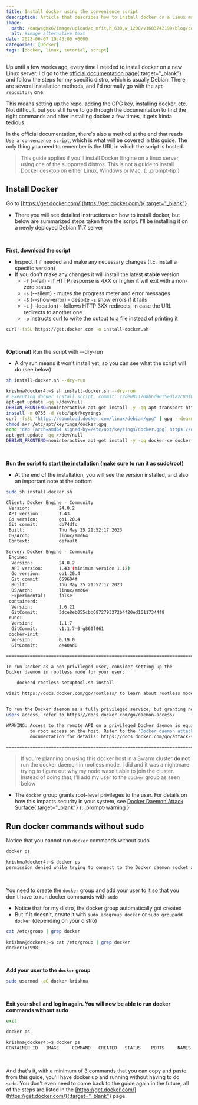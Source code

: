 ```yaml
---
title: Install docker using the convenience script
description: Article that describes how to install docker on a Linux machine using a script instead of the usual manual process
image:
  path: /daqwsgmx6/image/upload/c_mfit,h_630,w_1200/v1683742199/blog/convenience-script.png
  alt: #image alternative text
date: 2023-06-07 19:43:00 +0000
categories: [Docker]
tags: [docker, linux, tutorial, script]
---
```


Up until a few weeks ago, every time I needed to install docker on a new Linux server, I'd go to the [official documentation page](https://docs.docker.com/engine/install/){:target="_blank"} and follow the steps for my specific distro, which is usually Debian. There are several installation methods, and I'd normally go with the `apt repository` one. 

This means setting up the repo, adding the GPG key, installing docker, etc. Not difficult, but you still have to go through the documentation to find the right commands and after installing docker a few times, it gets kinda tedious.

In the official documentation, there's also a method at the end that reads `Use a convenience script`, which is what will be covered in this guide. The only thing you need to remember is the URL in which the script is hosted.

> This guide applies if you'll install Docker Engine on a linux server, using one of the supported distros. This is not a guide to install Docker desktop on either Linux, Windows or Mac.
{: .prompt-tip }

## Install Docker
Go to [https://get.docker.com/](https://get.docker.com/){:target="_blank"}
- There you will see detailed instructions on how to install docker, but below are summarized steps taken from the script. I'll be installing it on a newly deployed Debian 11.7 server

&emsp;
&emsp;

**First, download the script**
- Inspect it if needed and make any necessary changes (I.E, install a specific version)
- If you don't make any changes it will install the latest **stable** version
  - `-f` (--fail) - If HTTP response is 4XX or higher it will exit with a non-zero status
  - `-s` (--silent) - mutes the progress meter and error messages
  - `-S` (--show-error) - despite `-s` show errors if it fails
  - `-L` (--location) - follows HTTP 3XX redirects, in case the URL redirects to another one
  - `-o` instructs curl to write the output to a file instead of printing it

```bash
curl -fsSL https://get.docker.com -o install-docker.sh
```

&emsp;
&emsp;

**(Optional)** Run the script with --dry-run
- A dry run means it won't install yet, so you can see what the script will do (see below)

```bash
sh install-docker.sh --dry-run
```

```bash
krishna@docker4:~$ sh install-docker.sh --dry-run
# Executing docker install script, commit: c2de0811708b6d9015ed1a2c80f02c9b70c8ce7b
apt-get update -qq >/dev/null
DEBIAN_FRONTEND=noninteractive apt-get install -y -qq apt-transport-https ca-certificates curl gnupg >/dev/null
install -m 0755 -d /etc/apt/keyrings
curl -fsSL "https://download.docker.com/linux/debian/gpg" | gpg --dearmor --yes -o /etc/apt/keyrings/docker.gpg
chmod a+r /etc/apt/keyrings/docker.gpg
echo "deb [arch=amd64 signed-by=/etc/apt/keyrings/docker.gpg] https://download.docker.com/linux/debian bullseye stable" > /etc/apt/sources.list.d/docker.list
apt-get update -qq >/dev/null
DEBIAN_FRONTEND=noninteractive apt-get install -y -qq docker-ce docker-ce-cli containerd.io docker-compose-plugin docker-ce-rootless-extras docker-buildx-plugin >/dev/null
```

&emsp;
&emsp;

**Run the script to start the installation (make sure to run it as sudo/root)**
- At the end of the installation, you will see the version installed, and also an important note at the bottom

```bash
sudo sh install-docker.sh
```

```bash
Client: Docker Engine - Community
 Version:           24.0.2
 API version:       1.43
 Go version:        go1.20.4
 Git commit:        cb74dfc
 Built:             Thu May 25 21:52:17 2023
 OS/Arch:           linux/amd64
 Context:           default

Server: Docker Engine - Community
 Engine:
  Version:          24.0.2
  API version:      1.43 (minimum version 1.12)
  Go version:       go1.20.4
  Git commit:       659604f
  Built:            Thu May 25 21:52:17 2023
  OS/Arch:          linux/amd64
  Experimental:     false
 containerd:
  Version:          1.6.21
  GitCommit:        3dce8eb055cbb6872793272b4f20ed16117344f8
 runc:
  Version:          1.1.7
  GitCommit:        v1.1.7-0-g860f061
 docker-init:
  Version:          0.19.0
  GitCommit:        de40ad0

================================================================================

To run Docker as a non-privileged user, consider setting up the
Docker daemon in rootless mode for your user:

    dockerd-rootless-setuptool.sh install

Visit https://docs.docker.com/go/rootless/ to learn about rootless mode.


To run the Docker daemon as a fully privileged service, but granting non-root
users access, refer to https://docs.docker.com/go/daemon-access/

WARNING: Access to the remote API on a privileged Docker daemon is equivalent
         to root access on the host. Refer to the 'Docker daemon attack surface'
         documentation for details: https://docs.docker.com/go/attack-surface/

================================================================================
```

> If you're planning on using this docker host in a Swarm cluster **do not** run the docker daemon in rootless mode. I did and it was a nightmare trying to figure out why my node wasn't able to join the cluster. Instead of doing that, I'll add my user to the `docker` group as seen below
- The `docker` group grants root-level privileges to the user. For details on how this impacts security in your system, see [Docker Daemon Attack Surface](https://docs.docker.com/engine/security/#docker-daemon-attack-surface){:target="_blank"}
{: .prompt-warning }

## Run docker commands without sudo

Notice that you cannot run `docker` commands without sudo
```bash
docker ps
```

```bash
krishna@docker4:~$ docker ps
permission denied while trying to connect to the Docker daemon socket at unix:///var/run/docker.sock: Get "http://%2Fvar%2Frun%2Fdocker.sock/v1.24/containers/json": dial unix /var/run/docker.sock: connect: permission denied
```

&emsp;
&emsp;

You need to create the `docker` group and add your user to it so that you don't have to run docker commands with `sudo`
- Notice that for my distro, the docker group automatically got created
- But if it doesn't, create it with `sudo addgroup docker` or `sudo groupadd docker` (depending on your distro)

```bash
cat /etc/group | grep docker
```

```bash
krishna@docker4:~$ cat /etc/group | grep docker
docker:x:998:
```

&emsp;
&emsp;

**Add your user to the `docker` group**
```bash
sudo usermod -aG docker krishna
```

&emsp;
&emsp;

**Exit your shell and log in again. You will now be able to run docker commands without sudo**
```bash
exit
```

```bash
docker ps
```

```bash
krishna@docker4:~$ docker ps
CONTAINER ID   IMAGE     COMMAND   CREATED   STATUS    PORTS     NAMES
```

&emsp;
&emsp;

And that's it, with a minimum of 3 commands that you can copy and paste from this guide, you'll have docker up and running without having to do `sudo`.
You don't even need to come back to the guide again in the future, all of the steps are listed in the [https://get.docker.com/](https://get.docker.com/){:target="_blank"} page. 
